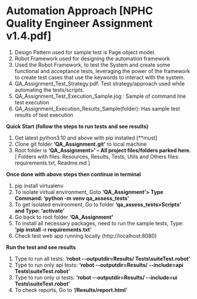 # Automation Approach [NPHC Quality Engineer Assignment v1.4.pdf]
1.	Design Pattern used for sample test is Page object model.
2.	Robot Framework used for designing the automation framework
3.  Used the Robot Framework, to test the System and create some functional and acceptance tests, leveraging the power of
    the framework to create test cases that use the keywords to interact with the system.
4.  QA_Assignment_Test_Strategy.pdf: Test strategy/approach used while automating the tests/scripts.
5.  QA_Assignment_Test_Execution_Sample.jog : Sample of command line test execution
6.  QA_Assignment_Execution_Results_Sample(folder): Has sample test results of test execution

**Quick Start (follow the steps to run tests and see results)**
1.	Get latest python3.10 and above with pip installed [**must]
2.	Clone git folder **‘QA_Assignment.git’** to local machine
3.	Root folder is **‘QA_Assignment>’ – All project files/folders parked here.**
    [ Folders with files: Resources, Results, Tests, Utils and 
    Others files: requirements.txt, Readme.md ]

**Once done with above steps then continue in terminal**
1.	pip install virtualenv
2.	To isolate virtual environment, Goto **‘QA_Assignment’> Type Command: ‘python -m venv qa_assess_tests’**
3.	To get isolated environment, Go to folder **‘qa_assess_tests>Scripts’ and Type: ‘activate’**
4.	Go back to root folder **‘QA_Assignment’**
5.	To install all necessary packages, need to run the sample tests, Type: **‘pip install -r requirements.txt’**
6.	Check test web app running locally (http://localhost:8080)

**Run the test and see results**
1.	Type to run all tests: **‘robot --outputdir=Results/ Tests\suiteTest.robot’**
2.	Type to run only api tests: **‘robot --outputdir=Results/ --include=api Tests\suiteTest.robot’**
3.	Type to run only ui tests: **‘robot --outputdir=Results/ --include=ui Tests\suiteTest.robot’**
4.	To check reports, Go to **‘/Results/report.html’**
